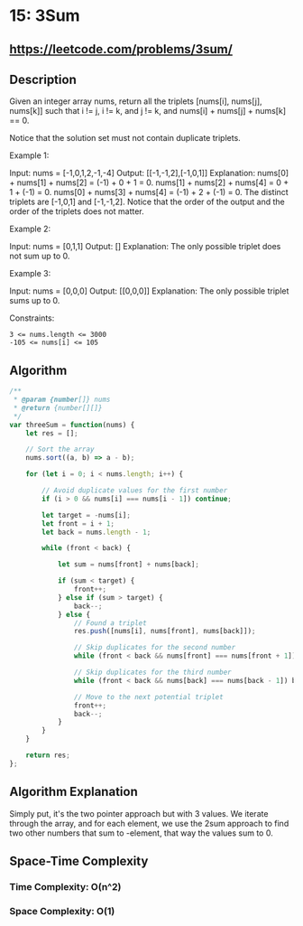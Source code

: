 # 15: 3Sum

## https://leetcode.com/problems/3sum/

## Description
Given an integer array nums, return all the triplets [nums[i], nums[j], nums[k]] such that i != j, i != k, and j != k, and nums[i] + nums[j] + nums[k] == 0.

Notice that the solution set must not contain duplicate triplets.

 

Example 1:

Input: nums = [-1,0,1,2,-1,-4]
Output: [[-1,-1,2],[-1,0,1]]
Explanation: 
nums[0] + nums[1] + nums[2] = (-1) + 0 + 1 = 0.
nums[1] + nums[2] + nums[4] = 0 + 1 + (-1) = 0.
nums[0] + nums[3] + nums[4] = (-1) + 2 + (-1) = 0.
The distinct triplets are [-1,0,1] and [-1,-1,2].
Notice that the order of the output and the order of the triplets does not matter.

Example 2:

Input: nums = [0,1,1]
Output: []
Explanation: The only possible triplet does not sum up to 0.

Example 3:

Input: nums = [0,0,0]
Output: [[0,0,0]]
Explanation: The only possible triplet sums up to 0.

 

Constraints:

    3 <= nums.length <= 3000
    -105 <= nums[i] <= 105




## Algorithm
```javascript
/**
 * @param {number[]} nums
 * @return {number[][]}
 */
var threeSum = function(nums) {
    let res = [];

    // Sort the array
    nums.sort((a, b) => a - b);

    for (let i = 0; i < nums.length; i++) {

        // Avoid duplicate values for the first number
        if (i > 0 && nums[i] === nums[i - 1]) continue;

        let target = -nums[i];
        let front = i + 1;
        let back = nums.length - 1;

        while (front < back) {

            let sum = nums[front] + nums[back];

            if (sum < target) {
                front++;
            } else if (sum > target) {
                back--;
            } else {
                // Found a triplet
                res.push([nums[i], nums[front], nums[back]]);

                // Skip duplicates for the second number
                while (front < back && nums[front] === nums[front + 1]) front++;

                // Skip duplicates for the third number
                while (front < back && nums[back] === nums[back - 1]) back--;

                // Move to the next potential triplet
                front++;
                back--;
            }
        }
    }

    return res;
};
```
## Algorithm Explanation
Simply put, it's the two pointer approach but with 3 values. We iterate through the array, and for each element, we 
use the 2sum approach to find two other numbers that sum to -element, that way the values sum to 0.

## Space-Time Complexity
### Time Complexity: O(n^2)
### Space Complexity: O(1)
